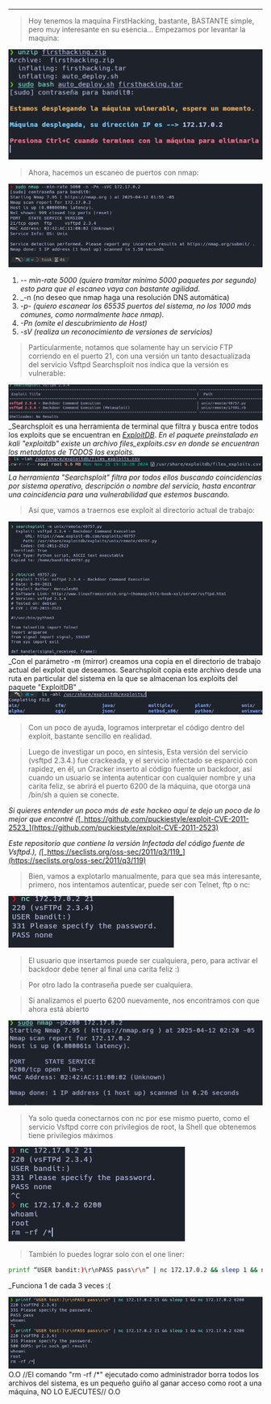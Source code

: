 

-------------------

>Hoy tenemos la maquina FirstHacking, bastante, BASTANTE simple, pero muy interesante
   en su esencia…
>Empezamos por levantar la maquina:

![FirstHacking](Attachments/FirstHacking.png)

>Ahora, hacemos un escaneo de puertos con nmap:

![FirstHacking](Attachments/FirstHacking%201.png)
1. _-- min-rate 5000 (quiero tramitar mínimo 5000 paquetes por segundo) esto para que el escaneo vaya con bastante agilidad._
2. _-n (no deseo que nmap haga una resolución DNS automática)
3. _-p- (quiero escanear los 65535 puertos del sistema, no los 1000 más comunes, como normalmente hace nmap)._
4. _-Pn (omite el descubrimiento de Host)_
5. _-sV (realiza un reconocimiento de versiones de servicios)_

>Particularmente, notamos que solamente hay un servicio FTP corriendo en el puerto 21, con una versión un tanto desactualizada del servicio Vsftpd
>Searchsploit nos indica que la versión es vulnerable:

![FirstHacking](Attachments/FirstHacking%202.png)
_Searchsploit es una herramienta de terminal que filtra y busca entre todos los exploits que se encuentran en [*ExploitDB*](https://www.exploit-db.com/). _En el paquete preinstalado en kali "exploitdb" existe un archivo files_exploits.csv en donde se encuentran los metadatos de TODOS los exploits.
![\1](Attachments/Pasted%20image%2020250504142751.png)
La herramienta "Searchsploit" filtra por todos ellos buscando coincidencias por sistema operativo, descripción o nombre del servicio, hasta encontrar una coincidencia para una vulnerabilidad que estemos buscando._

>Así que, vamos a traernos ese exploit al directorio actual de trabajo:

![FirstHacking](Attachments/FirstHacking%203.png)
_Con el parámetro -m (mirror) creamos una copia en el directorio de trabajo actual del exploit que deseamos. Searchsploit copia este archivo desde una ruta en particular del sistema en la que se almacenan los exploits del paquete "ExploitDB" _
![\1](Attachments/Pasted%20image%2020250504143519.png)

>Con un poco de ayuda, logramos interpretar el código dentro del exploit, bastante sencillo en realidad.

>Luego de investigar un poco, en síntesis, Esta versión del servicio (vsftpd 2.3.4.) fue crackeada, y el servicio infectado se esparció con rapidez, en él, un Cracker inserto al código fuente un backdoor, así cuando un usuario se intenta autenticar con cualquier nombre y una carita feliz, se abrirá el puerto 6200 de la máquina, que otorga una /bin/sh a quien se conecte.

_Si quieres entender un poco más de este hackeo aquí te dejo un poco de lo mejor que encontré (_[_https://github.com/puckiestyle/exploit-CVE-2011-2523_](https://github.com/puckiestyle/exploit-CVE-2011-2523)

_Este repositorio que contiene la versión Infectada del código fuente de Vsftpd.), (_[_https://seclists.org/oss-sec/2011/q3/119_](https://seclists.org/oss-sec/2011/q3/119)


>Bien, vamos a explotarlo manualmente, para que sea más interesante, primero, nos intentamos autenticar, puede ser con Telnet, ftp o nc:

![FirstHacking](Attachments/FirstHacking%204.png)

>El usuario que insertamos puede ser cualquiera, pero, para activar el backdoor debe tener al final una carita feliz :)

>Por otro lado la contraseña puede ser cualquiera.

>Si analizamos el puerto 6200 nuevamente, nos encontramos con que ahora está abierto

![FirstHacking](Attachments/FirstHacking%205.png)

>Ya solo queda conectarnos con nc por ese mismo puerto, como el servicio Vsftpd corre con privilegios de root, la Shell que obtenemos tiene privilegios máximos

![FirstHacking](Attachments/FirstHacking%206.png)

>También lo puedes lograr solo con el one liner:

```bash
printf “USER bandit:)\r\nPASS pass\r\n” | nc 172.17.0.2 && sleep 1 && nc 172.17.0.2 6200
```
_Funciona 1 de cada 3 veces :( 

![FirstHacking](Attachments/FirstHacking%207.png)
O.O   //El comando "rm -rf /*" ejecutado como administrador borra todos los archivos del sistema, es un pequeño guiño al ganar acceso como root a una máquina, NO LO EJECUTES//   O.O